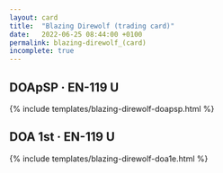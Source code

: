 ```yaml
---
layout: card
title:  "Blazing Direwolf (trading card)"
date:   2022-06-25 08:44:00 +0100
permalink: blazing-direwolf_(card)
incomplete: true
---
```


## DOApSP &middot; EN-119 U

{% include templates/blazing-direwolf-doapsp.html %}


## DOA 1st &middot; EN-119 U

{% include templates/blazing-direwolf-doa1e.html %}
